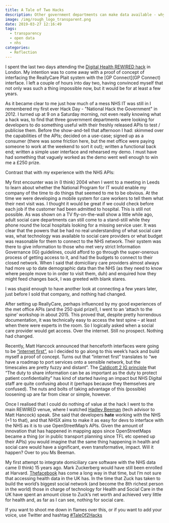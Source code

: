 ```yaml
---
title: A Tale of Two Hacks
description: Other government departments can make data available - why not the NHS?
image: /img/rough_logo_transparent.png
date: 2019-03-27 12:16:49
tags:
  - transparency
  - open data
  - nhs
categories:
  - Reflection
---
```

I spent the last two days attending the [Digital Health REWIRED hack](https://digitalhealthrewired.com/rewired-hack-day/) in London. My intention was to come away with a proof of concept of interfacing the ReallyCare Plait system with the [GP Connect](GP Connect) interface. I left a couple of hours into day two, having convinced myself that not only was such a thing impossible now, but it would be for at least a few years.

As it became clear to me just how much of a mess NHS IT was still in I remembered my first ever Hack Day -  "National Hack the Government" in 2012. I turned up at 9 on a Saturday morning, not even really knowing what a hack was, to find that three government departments were looking for developers to do something useful with their freshly released APIs to test / publicise them. Before the show-and-tell that afternoon I had: skimmed over the capabilities of the APIs; decided on a use-case; signed up as a consumer (there was some friction here, but the met office were paying someone to work at the weekend to sort it out); written a functional back end; written a simple user interface and rehearsed my demo. I must have had something that vaguely worked as the demo went well enough to win me a £250 prize.

Contrast that with my experience with the NHS APIs:

My first encounter was in (I think) 2004 when I went to a meeting in Leeds to learn about whether the National Program for IT would enable my company of the time to do things that seemed to me to be obvious.  At the time we were developing a mobile system for care workers to tell them what their next visit was. I thought it would be great if we could check before each job if the customer had been admitted to hospital. This is still not possible. As was shown on a TV fly-on-the-wall show a little while ago, adult social care departments can still come to a stand-still while they phone round the local hospitals looking for a missing service user. It was clear that the powers that be had no real understanding of what social care was, what technology was available to social care providers or what budget was reasonable for them to connect to the NHS network. Their system was there to give information to those who met very strict Information Governance (IG) guidelines, could afford to go through the super-onerous process of getting access to it, and had the budgets to connect to their closed network. When I said that domiciliary care providers almost always had more up to date demographic data than the NHS (as they need to know where people move to in order to visit them, duh) and enquired how they might feed changes back, I was greeted with blank stares.

I was stupid enough to have another look at connecting a few years later, just before I sold that company, and nothing had changed.

After setting up ReallyCare, perhaps influenced by my good experiences of the met office APIs (and the 250 quid prize!), I went to an ‘attach to the spine’ workshop in about 2015. This proved that, despite pretty horrendous documentation, it was technically easy to access the test spine – at least when there were experts in the room. So I logically asked when a social care provider would get access.  Over the internet. Still no prospect. Nothing had changed.

Recently, Matt Hancock announced that henceforth interfaces were going to be [“internet first”](https://government.diginomica.com/2018/10/17/health-secretary-launches-open-standards-and-cloud-first-strategy-for-nhs-vendors-that-dont-comply-will-be-phased-out/), so I decided to go along to this week’s hack and build myself a proof of concept. Turns out that “internet first” translates to “we have a roadmap to port services onto a sensible network, but the timescales are pretty fuzzy and distant”. The [Caldicott 2 IG principle](https://www.igt.hscic.gov.uk/Caldicott2Principles.aspx) that “The duty to share information can be as important as the duty to protect patient confidentiality” has kind of started having an impact but NHS Digital staff are quite confusing about it (perhaps because they themselves are confused). The nuts and bolts of taking advantage of this (possible) loosening up are far from clear or simple, however.

Once I realised that I could do nothing of value at the hack I went to the main REWIRED venue, where I watched [Hadley Beeman](https://www.digitalhealth.net/2019/03/hancock-chief-tech-advisor-nhs-digital-rewired/) (tech advisor to Matt Hancock) speak. She said that developers **hate** working with the NHS (+1 to that), and that NHSX aims to make it as easy for devs to interface with the NHS as it is to use OpenStreetMap’s APIs. Given the amount of innovation that has happened in mapping apps since OpenStreetMaps became a thing (or in public transport planning since TFL etc opened up their APIs) you would imagine that the same thing happening in health and social care would have a significant, even transformative, impact. Will it happen? Over to you Ms Beeman.

My first attempt to integrate domiciliary care software with the NHS data came (I think) 15 years ago. Mark Zuckerberg would have still been enrolled at Harvard. [Thefacebook](https://www.forbes.com/pictures/fi45eefdgd/2004-welcome-to-thefacebook-com-2/#154d9bb52e3c) has come a long way in that time, but I’m not sure that accessing health data in the UK has. In the time that Zuck has taken to build the world’s biggest social network (and become the 8th richest person in the world) those in charge of technology for Health and Social Care in the UK have spent an amount close to Zuck’s net worth and achieved very little for health and, as far as I can see, nothing for social care.

If you want to shoot me down in flames over this, or if you want to add your voice, use Twitter and hashtag [#TaleOf2Hacks](https://twitter.com/search?q=%23TaleOf2Hacks)
